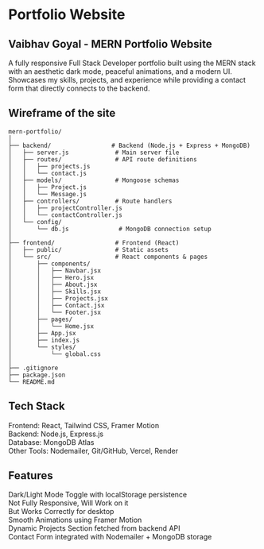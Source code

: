 # Portfolio Website 

## Vaibhav Goyal - MERN Portfolio Website
A fully responsive Full Stack Developer portfolio built using the MERN stack with an aesthetic dark mode, peaceful animations, and a modern UI.
Showcases my skills, projects, and experience while providing a contact form that directly connects to the backend.

## Wireframe of the site

```
mern-portfolio/
│
├── backend/                 # Backend (Node.js + Express + MongoDB)
│   ├── server.js             # Main server file
│   ├── routes/               # API route definitions
│   │   ├── projects.js
│   │   └── contact.js
│   ├── models/               # Mongoose schemas
│   │   ├── Project.js
│   │   └── Message.js
│   ├── controllers/          # Route handlers
│   │   ├── projectController.js
│   │   └── contactController.js
│   └── config/
│       └── db.js              # MongoDB connection setup
│
├── frontend/                 # Frontend (React)
│   ├── public/               # Static assets
│   └── src/                  # React components & pages
│       ├── components/
│       │   ├── Navbar.jsx
│       │   ├── Hero.jsx
│       │   ├── About.jsx
│       │   ├── Skills.jsx
│       │   ├── Projects.jsx
│       │   ├── Contact.jsx
│       │   └── Footer.jsx
│       ├── pages/
│       │   └── Home.jsx
│       ├── App.jsx
│       ├── index.js
│       └── styles/
│           └── global.css
│
├── .gitignore
├── package.json
└── README.md
```

## Tech Stack
Frontend: React, Tailwind CSS, Framer Motion\
Backend: Node.js, Express.js\
Database: MongoDB Atlas\
Other Tools: Nodemailer, Git/GitHub, Vercel, Render

## Features
Dark/Light Mode Toggle with localStorage persistence\
Not Fully Responsive, Will Work on it\
But Works Correctly for desktop\
Smooth Animations using Framer Motion\
Dynamic Projects Section fetched from backend API\
Contact Form integrated with Nodemailer + MongoDB storage
